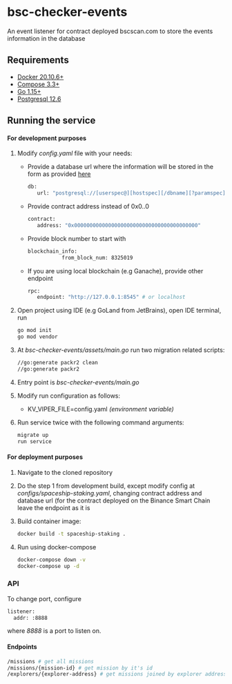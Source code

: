 # bsc-checker-events
An event listener for contract deployed bscscan.com to store the events information in the database

## Requirements

* [Docker 20.10.6+](https://www.docker.com/get-started)
* [Compose 3.3+](https://docs.docker.com/compose/install/)
* [Go 1.15+](https://golang.org/) 
* [Postgresql 12.6](https://www.postgresql.org/)

## Running the service
#### For development purposes
1. Modify *config.yaml* file with your needs:

   * Provide a database url where the information will be stored in the form as provided [here](https://www.postgresql.org/docs/current/libpq-connect.html#LIBPQ-CONNSTRING)

		```sh
		db:
		   url: "postgresql://[userspec@][hostspec][/dbname][?paramspec]"
		```
	 
   * Provide contract address instead of 0x0..0

		```sh
		contract:
		   address: "0x0000000000000000000000000000000000000000"
		```
   * Provide block number to start with
		```sh
		blockchain_info:
                   from_block_num: 8325019
		```
   * If you are using local blockchain (e.g Ganache), provide other endpoint

		```sh
		rpc:
		   endpoint: "http://127.0.0.1:8545" # or localhost
		```
  
2. Open project using IDE (e.g GoLand from JetBrains), open IDE terminal, run
   
	```sh
	go mod init
	go mod vendor
	```

3. At *bsc-checker-events/assets/main.go* run two migration related scripts:
   ```sh
   //go:generate packr2 clean
   //go:generate packr2
	```
4. Entry point is *bsc-checker-events/main.go*
5. Modify run configuration as follows:
	* KV_VIPER_FILE=config.yaml *(environment variable)*
6. Run service twice with the following command arguments:
   
	```sh
	migrate up
	run service
	```

#### For deployment purposes
1. Navigate to the cloned repository
2. Do the step 1 from development build, except modify config at *configs/spaceship-staking.yaml*, changing contract address and database url (for the contract deployed on the Binance Smart Chain leave the endpoint as it is 
3. Build container image:
   
   ```sh
   docker build -t spaceship-staking .
	```
4. Run using docker-compose
   ```sh
   docker-compose down -v
   docker-compose up -d
	```

### API
To change port, configure 
```sh
listener:
  addr: :8888
```
where *8888* is a port to listen on.

#### Endpoints
```sh
/missions # get all missions
/missions/{mission-id} # get mission by it's id
/explorers/{explorer-address} # get missions joined by explorer address
```
